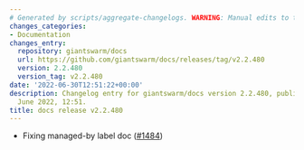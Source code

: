 ```yaml
---
# Generated by scripts/aggregate-changelogs. WARNING: Manual edits to this files will be overwritten.
changes_categories:
- Documentation
changes_entry:
  repository: giantswarm/docs
  url: https://github.com/giantswarm/docs/releases/tag/v2.2.480
  version: 2.2.480
  version_tag: v2.2.480
date: '2022-06-30T12:51:22+00:00'
description: Changelog entry for giantswarm/docs version 2.2.480, published on 30
  June 2022, 12:51.
title: docs release v2.2.480
---
```


- Fixing managed-by label doc ([#1484](https://github.com/giantswarm/docs/pull/1484))
